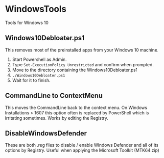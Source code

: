 # WindowsTools
Tools for Windows 10

## Windows10Debloater.ps1
This removes most of the preinstalled apps from your Windows 10 machine.
1. Start Powershell as Admin.
2. Type ```Set-ExecutionPolicy Unrestricted``` and confirm when prompted.
3. Move to the directory containing the Windows10Debloater.ps1
4. ```./Windows10Debloater.ps1```
5. Wait for it to finish.


## CommandLine to ContextMenu
This moves the CommandLine back to the context menu. On Windows Installations > 1607 this option often is replaced by PowerShell which is irritating sometimes. Works by editing the Registry.

## DisableWindowsDefender
These are both .reg files to disable / enable Windows Defender and all of its options by Registry. 
Useful when applying the Microsoft Toolkit (MTK64.zip)
